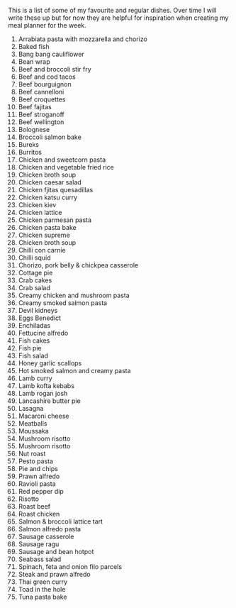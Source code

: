 This is a list of some of my favourite and regular dishes. Over time I will write these up but for now they are helpful for inspiration when creating my meal planner for the week.

1. Arrabiata pasta with mozzarella and chorizo
1. Baked fish
1. Bang bang cauliflower
1. Bean wrap
1. Beef and broccoli stir fry
1. Beef and cod tacos
1. Beef bourguignon
1. Beef cannelloni
1. Beef croquettes
1. Beef fajitas
1. Beef stroganoff
1. Beef wellington
1. Bolognese
1. Broccoli salmon bake
1. Bureks
1. Burritos
1. Chicken and sweetcorn pasta
1. Chicken and vegetable fried rice
1. Chicken broth soup
1. Chicken caesar salad
1. Chicken fjitas quesadillas
1. Chicken katsu curry
1. Chicken kiev
1. Chicken lattice 
1. Chicken parmesan pasta
1. Chicken pasta bake
1. Chicken supreme
1. Chicken broth soup    
1. Chilli con carnie
1. Chilli squid
1. Chorizo, pork belly & chickpea casserole
1. Cottage pie
1. Crab cakes
1. Crab salad
1. Creamy chicken and mushroom pasta
1. Creamy smoked salmon pasta
1. Devil kidneys
1. Eggs Benedict 
1. Enchiladas
1. Fettucine alfredo
1. Fish cakes
1. Fish pie
1. Fish salad
1. Honey garlic scallops
1. Hot smoked salmon and creamy pasta
1. Lamb curry
1. Lamb kofta kebabs
1. Lamb rogan josh
1. Lancashire butter pie
1. Lasagna
1. Macaroni cheese
1. Meatballs
1. Moussaka
1. Mushroom risotto
1. Mushroom risotto
1. Nut roast
1. Pesto pasta
1. Pie and chips
1. Prawn alfredo
1. Ravioli pasta
1. Red pepper dip
1. Risotto
1. Roast beef
1. Roast chicken
1. Salmon & broccoli lattice tart
1. Salmon alfredo pasta
1. Sausage casserole
1. Sausage ragu
1. Sausage and bean hotpot
1. Seabass salad
1. Spinach, feta and onion filo parcels
1. Steak and prawn alfredo
1. Thai green curry
1. Toad in the hole
1. Tuna pasta bake
